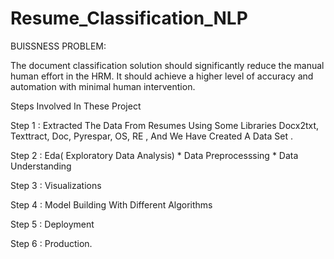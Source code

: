 # Resume_Classification_NLP

BUISSNESS PROBLEM:
                  
The document classification solution should significantly reduce the manual human effort in the HRM. It should achieve a higher level of accuracy and automation with minimal human intervention.

Steps Involved In These Project

Step 1 : 
        Extracted The Data From Resumes Using Some Libraries Docx2txt, Texttract, Doc, Pyrespar, OS, RE , And We Have Created A Data Set .
        
Step 2 :
        Eda( Exploratory Data Analysis) 
           * Data Preprocesssing
           * Data Understanding
           
Step 3 :
        Visualizations
        
Step 4 :
        Model Building With Different Algorithms
        
Step 5 :
        Deployment
        
Step 6 :
        Production.
